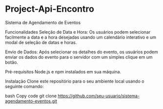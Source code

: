 # Project-Api-Encontro
Sistema de Agendamento de Eventos

Funcionalidades
Seleção de Data e Hora: Os usuários podem selecionar facilmente a data e a hora desejadas usando um calendário interativo e um modal de seleção de datas e horas.

Envio de Dados: Após selecionar os detalhes do evento, os usuários podem enviar os dados do evento para o servidor com um simples clique em um botão.

Pré-requisitos
Node.js e npm instalados em sua máquina.

Instalação
Clone este repositório para o seu ambiente local usando o seguinte comando:

bash
Copy code
git clone https://github.com/seu-usuario/sistema-agendamento-eventos.git
